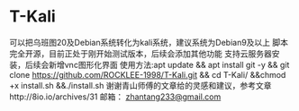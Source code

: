 # T-Kali
可以把乌班图20及Debian系统转化为kali系统，建议系统为Debian9及以上
脚本完全开源，目前正处于刚开始测试版本，后续会添加其他功能
支持云服务器安装，后续会新增vnc图形化界面
使用方法:apt update && apt install git -y && git clone https://github.com/ROCKLEE-1998/T-Kali.git && cd T-Kali/ &&chmod +x install.sh &&./install.sh
谢谢青山师傅的文章给的灵感和建议，参考文章http://8io.io/archives/31
邮箱：
zhantang233@gmail.com

